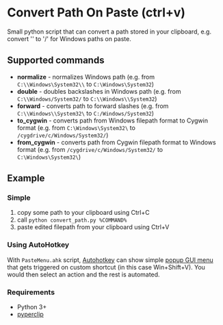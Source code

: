 # Convert Path On Paste (ctrl+v)

Small python script that can convert a path stored in your clipboard, e.g. convert '\' to '/' for Windows paths on paste.

## Supported commands

- **normalize** - normalizes Windows path (e.g. from `C:\\Windows\System32\\` to `C:\Windows\System32`)
- **double** - doubles backslashes in Windows path (e.g. from `C:\\Windows/System32/` to `C:\\Windows\\System32`)
- **forward** - converts path to forward slashes (e.g. from `C:\\Windows\\System32\` to `C:/Windows/System32`)
- **to_cygwin** - converts path from Windows filepath format to Cygwin format (e.g. from `C:\Windows\System32\` to `/cygdrive/c/Windows/System32/`)
- **from_cygwin** - converts path from Cygwin filepath format to Windows format (e.g. from `/cygdrive/c/Windows/System32/` to `C:\Windows\System32\`)

## Example

### Simple

1. copy some path to your clipboard using Ctrl+C
2. call `python convert_path.py %COMMAND%`
3. paste edited filepath from your clipboard using Ctrl+V


### Using AutoHotkey

With `PasteMenu.ahk` script, [Autohotkey](https://www.autohotkey.com/) can show simple [popup GUI menu](https://www.autohotkey.com/docs/commands/Menu.htm#Remarks) that gets triggered on custom shortcut (in this case Win+Shift+V). You would then select an action and the rest is automated.  
 
### Requirements

- Python 3+
- [pyperclip](https://pypi.org/project/pyperclip/)


